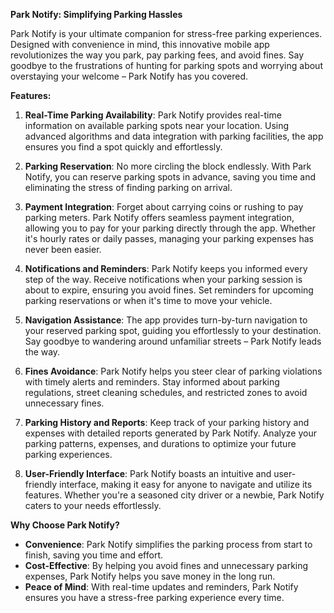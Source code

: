 **Park Notify: Simplifying Parking Hassles**

Park Notify is your ultimate companion for stress-free parking experiences. Designed with convenience in mind, this innovative mobile app revolutionizes the way you park, pay parking fees, and avoid fines. Say goodbye to the frustrations of hunting for parking spots and worrying about overstaying your welcome – Park Notify has you covered.

**Features:**

1. **Real-Time Parking Availability**: Park Notify provides real-time information on available parking spots near your location. Using advanced algorithms and data integration with parking facilities, the app ensures you find a spot quickly and effortlessly.

2. **Parking Reservation**: No more circling the block endlessly. With Park Notify, you can reserve parking spots in advance, saving you time and eliminating the stress of finding parking on arrival.

3. **Payment Integration**: Forget about carrying coins or rushing to pay parking meters. Park Notify offers seamless payment integration, allowing you to pay for your parking directly through the app. Whether it's hourly rates or daily passes, managing your parking expenses has never been easier.

4. **Notifications and Reminders**: Park Notify keeps you informed every step of the way. Receive notifications when your parking session is about to expire, ensuring you avoid fines. Set reminders for upcoming parking reservations or when it's time to move your vehicle.

5. **Navigation Assistance**: The app provides turn-by-turn navigation to your reserved parking spot, guiding you effortlessly to your destination. Say goodbye to wandering around unfamiliar streets – Park Notify leads the way.

6. **Fines Avoidance**: Park Notify helps you steer clear of parking violations with timely alerts and reminders. Stay informed about parking regulations, street cleaning schedules, and restricted zones to avoid unnecessary fines.

7. **Parking History and Reports**: Keep track of your parking history and expenses with detailed reports generated by Park Notify. Analyze your parking patterns, expenses, and durations to optimize your future parking experiences.

8. **User-Friendly Interface**: Park Notify boasts an intuitive and user-friendly interface, making it easy for anyone to navigate and utilize its features. Whether you're a seasoned city driver or a newbie, Park Notify caters to your needs effortlessly.

**Why Choose Park Notify?**

- **Convenience**: Park Notify simplifies the parking process from start to finish, saving you time and effort.
- **Cost-Effective**: By helping you avoid fines and unnecessary parking expenses, Park Notify helps you save money in the long run.
- **Peace of Mind**: With real-time updates and reminders, Park Notify ensures you have a stress-free parking experience every time.

